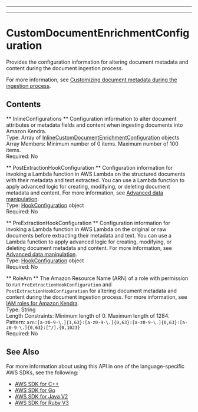 --------

--------

# CustomDocumentEnrichmentConfiguration<a name="API_CustomDocumentEnrichmentConfiguration"></a>

Provides the configuration information for altering document metadata and content during the document ingestion process\.

For more information, see [Customizing document metadata during the ingestion process](https://docs.aws.amazon.com/kendra/latest/dg/custom-document-enrichment.html)\.

## Contents<a name="API_CustomDocumentEnrichmentConfiguration_Contents"></a>

 ** InlineConfigurations **   <a name="Kendra-Type-CustomDocumentEnrichmentConfiguration-InlineConfigurations"></a>
Configuration information to alter document attributes or metadata fields and content when ingesting documents into Amazon Kendra\.  
Type: Array of [InlineCustomDocumentEnrichmentConfiguration](API_InlineCustomDocumentEnrichmentConfiguration.md) objects  
Array Members: Minimum number of 0 items\. Maximum number of 100 items\.  
Required: No

 ** PostExtractionHookConfiguration **   <a name="Kendra-Type-CustomDocumentEnrichmentConfiguration-PostExtractionHookConfiguration"></a>
Configuration information for invoking a Lambda function in AWS Lambda on the structured documents with their metadata and text extracted\. You can use a Lambda function to apply advanced logic for creating, modifying, or deleting document metadata and content\. For more information, see [Advanced data manipulation](https://docs.aws.amazon.com/kendra/latest/dg/custom-document-enrichment.html#advanced-data-manipulation)\.  
Type: [HookConfiguration](API_HookConfiguration.md) object  
Required: No

 ** PreExtractionHookConfiguration **   <a name="Kendra-Type-CustomDocumentEnrichmentConfiguration-PreExtractionHookConfiguration"></a>
Configuration information for invoking a Lambda function in AWS Lambda on the original or raw documents before extracting their metadata and text\. You can use a Lambda function to apply advanced logic for creating, modifying, or deleting document metadata and content\. For more information, see [Advanced data manipulation](https://docs.aws.amazon.com/kendra/latest/dg/custom-document-enrichment.html#advanced-data-manipulation)\.  
Type: [HookConfiguration](API_HookConfiguration.md) object  
Required: No

 ** RoleArn **   <a name="Kendra-Type-CustomDocumentEnrichmentConfiguration-RoleArn"></a>
The Amazon Resource Name \(ARN\) of a role with permission to run `PreExtractionHookConfiguration` and `PostExtractionHookConfiguration` for altering document metadata and content during the document ingestion process\. For more information, see [IAM roles for Amazon Kendra](https://docs.aws.amazon.com/kendra/latest/dg/iam-roles.html)\.  
Type: String  
Length Constraints: Minimum length of 0\. Maximum length of 1284\.  
Pattern: `arn:[a-z0-9-\.]{1,63}:[a-z0-9-\.]{0,63}:[a-z0-9-\.]{0,63}:[a-z0-9-\.]{0,63}:[^/].{0,1023}`   
Required: No

## See Also<a name="API_CustomDocumentEnrichmentConfiguration_SeeAlso"></a>

For more information about using this API in one of the language\-specific AWS SDKs, see the following:
+  [AWS SDK for C\+\+](https://docs.aws.amazon.com/goto/SdkForCpp/kendra-2019-02-03/CustomDocumentEnrichmentConfiguration) 
+  [AWS SDK for Go](https://docs.aws.amazon.com/goto/SdkForGoV1/kendra-2019-02-03/CustomDocumentEnrichmentConfiguration) 
+  [AWS SDK for Java V2](https://docs.aws.amazon.com/goto/SdkForJavaV2/kendra-2019-02-03/CustomDocumentEnrichmentConfiguration) 
+  [AWS SDK for Ruby V3](https://docs.aws.amazon.com/goto/SdkForRubyV3/kendra-2019-02-03/CustomDocumentEnrichmentConfiguration) 